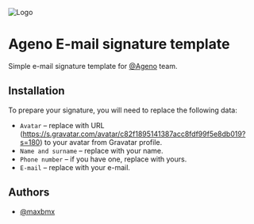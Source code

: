 ![Logo](https://ageno.pl/assets/images/ageno-logo/ageno-logo.svg)

# Ageno E-mail signature template

Simple e-mail signature template for [@Ageno](https://www.github.com/ageno) team.

## Installation

To prepare your signature, you will need to replace the following data:

 - `Avatar` – replace with URL (https://s.gravatar.com/avatar/c82f1895141387acc8fdf99f5e8db019?s=180) to your avatar from Gravatar profile.
 - `Name and surname` – replace with your name.
 - `Phone number` – if you have one, replace with yours.
 - `E-mail` – replace with your e-mail.

## Authors
 - [@maxbmx](https://www.github.com/maxbmx)

